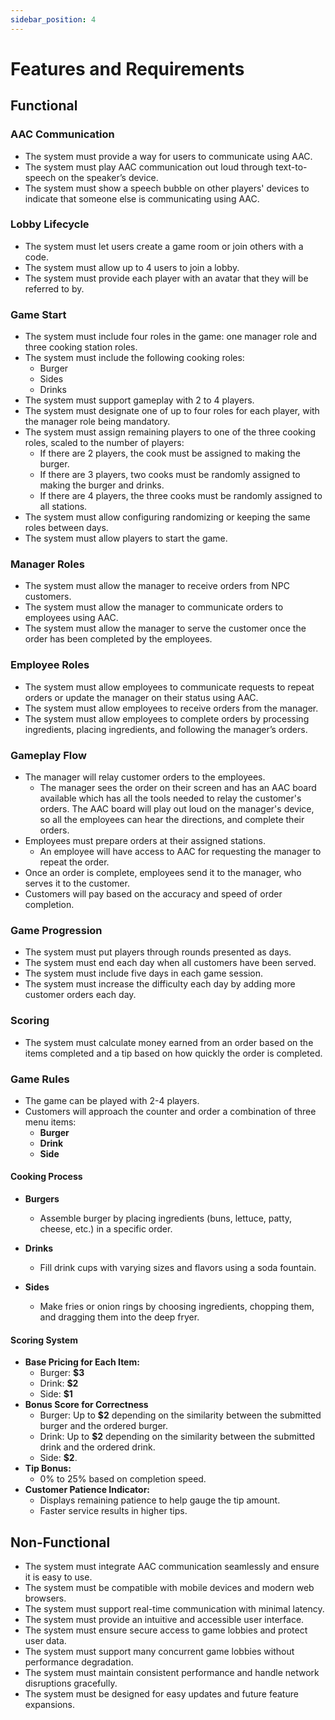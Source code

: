 ```yaml
---
sidebar_position: 4
---
```


# Features and Requirements

## Functional

### AAC Communication
- The system must provide a way for users to communicate using AAC.
- The system must play AAC communication out loud through text-to-speech on the speaker’s device.
- The system must show a speech bubble on other players' devices to indicate that someone else is communicating using AAC.

### Lobby Lifecycle
- The system must let users create a game room or join others with a code.
- The system must allow up to 4 users to join a lobby.
- The system must provide each player with an avatar that they will be referred to by.

### Game Start
- The system must include four roles in the game: one manager role and three cooking station roles.
- The system must include the following cooking roles:
  - Burger
  - Sides
  - Drinks
- The system must support gameplay with 2 to 4 players.
- The system must designate one of up to four roles for each player, with the manager role being mandatory.
- The system must assign remaining players to one of the three cooking roles, scaled to the number of players:
  - If there are 2 players, the cook must be assigned to making the burger.
  - If there are 3 players, two cooks must be randomly assigned to making the burger and drinks.
  - If there are 4 players, the three cooks must be randomly assigned to all stations.
- The system must allow configuring randomizing or keeping the same roles between days.
- The system must allow players to start the game.

### Manager Roles
- The system must allow the manager to receive orders from NPC customers.
- The system must allow the manager to communicate orders to employees using AAC.
- The system must allow the manager to serve the customer once the order has been completed by the employees.

### Employee Roles
- The system must allow employees to communicate requests to repeat orders or update the manager on their status using AAC.
- The system must allow employees to receive orders from the manager.
- The system must allow employees to complete orders by processing ingredients, placing ingredients, and following the manager’s orders.

### Gameplay Flow  

- The manager will relay customer orders to the employees.
  - The manager sees the order on their screen and has an AAC board available which has all the tools needed to relay the customer's orders. The AAC board will play out loud on the manager's device, so all the employees can hear the directions, and complete their orders.
- Employees must prepare orders at their assigned stations.
  - An employee will have access to AAC for requesting the manager to repeat the order.
- Once an order is complete, employees send it to the manager, who serves it to the customer.  
- Customers will pay based on the accuracy and speed of order completion.  

### Game Progression
- The system must put players through rounds presented as days.
- The system must end each day when all customers have been served.
- The system must include five days in each game session.
- The system must increase the difficulty each day by adding more customer orders each day.

### Scoring
- The system must calculate money earned from an order based on the items completed and a tip based on how quickly the order is completed.

### Game Rules

- The game can be played with 2-4 players.  
- Customers will approach the counter and order a combination of three menu items:  
  - **Burger**
  - **Drink**
  - **Side**

#### Cooking Process  

- **Burgers**  
  - Assemble burger by placing ingredients (buns, lettuce, patty, cheese, etc.) in a specific order.  

- **Drinks**  
  - Fill drink cups with varying sizes and flavors using a soda fountain.

- **Sides**  
  - Make fries or onion rings by choosing ingredients, chopping them, and dragging them into the deep fryer.

#### Scoring System

- **Base Pricing for Each Item:**
  - Burger: **$3**
  - Drink: **$2**
  - Side: **$1**
- **Bonus Score for Correctness**
  - Burger: Up to **$2** depending on the similarity between the submitted burger and the ordered burger.
  - Drink: Up to **$2** depending on the similarity between the submitted drink and the ordered drink.
  - Side: **$2**.
- **Tip Bonus:**
  - 0% to 25% based on completion speed.
- **Customer Patience Indicator:**  
  - Displays remaining patience to help gauge the tip amount.
  - Faster service results in higher tips.

## Non-Functional
- The system must integrate AAC communication seamlessly and ensure it is easy to use.  
- The system must be compatible with mobile devices and modern web browsers.
- The system must support real-time communication with minimal latency.  
- The system must provide an intuitive and accessible user interface.  
- The system must ensure secure access to game lobbies and protect user data.  
- The system must support many concurrent game lobbies without performance degradation.  
- The system must maintain consistent performance and handle network disruptions gracefully.  
- The system must be designed for easy updates and future feature expansions.  
